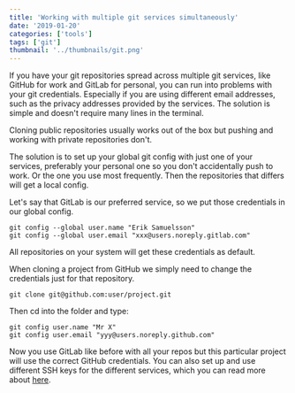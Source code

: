 ```yaml
---
title: 'Working with multiple git services simultaneously'
date: '2019-01-20'
categories: ['tools']
tags: ['git']
thumbnail: '../thumbnails/git.png'
---
```


If you have your git repositories spread across multiple git services, like GitHub for work and GitLab for personal, you can run into problems with your git credentials. Especially if you are using different email addresses, such as the privacy addresses provided by the services. The solution is simple and doesn't require many lines in the terminal.

Cloning public repositories usually works out of the box but pushing and working with private repositories don't.

The solution is to set up your global git config with just one of your services, preferably your personal one so you don't accidentally push to work. Or the one you use most frequently. Then the repositories that differs will get a local config.

Let's say that GitLab is our preferred service, so we put those credentials in our global config.

```shell
git config --global user.name "Erik Samuelsson"
git config --global user.email "xxx@users.noreply.gitlab.com"
```

All repositories on your system will get these credentials as default.

When cloning a project from GitHub we simply need to change the credentials just for that repository.

```shell
git clone git@github.com:user/project.git
```

Then cd into the folder and type:

```shell
git config user.name "Mr X"
git config user.email "yyy@users.noreply.github.com"
```

Now you use GitLab like before with all your repos but this particular project will use the correct GitHub credentials. You can also set up and use different SSH keys for the different services, which you can read more about [here](/generate-and-organize-ssh-keys-on-mac).
